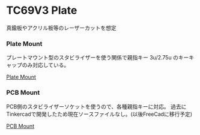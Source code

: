 # TC69V3 Plate

真鍮板やアクリル板等のレーザーカットを想定

### Plate Mount

プレートマウント型のスタビライザーを使う関係で親指キー 3u/2.75u のキーキャップのみ対応している。

[Plate Mount](ts69v3_plate_platemounted.dxf) 


### PCB Mount

PCB側のスタビライザーソケットを使うので、各種親指キーに対応。 過去にTinkercadで開発したため現在ソースファイルなし。(以後FreeCadに移行予定)

[PCB Mount](ts69v3_plate_pcbmounted.dxf) 

